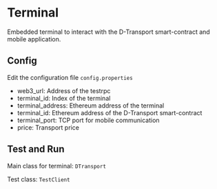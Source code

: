 # Terminal

Embedded terminal to interact with the D-Transport smart-contract and mobile application.

## Config

Edit the configuration file ```config.properties```
- web3_url: Address of the testrpc
- terminal_id: Index of the terminal
- terminal_address: Ethereum address of the terminal
- terminal_id: Ethereum address of the D-Transport smart-contract
- terminal_port: TCP port for mobile communication
- price: Transport price

## Test and Run

Main class for terminal: ```DTransport```

Test class: ```TestClient```
